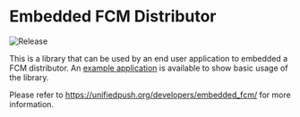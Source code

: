 # Embedded FCM Distributor
![Release](https://jitpack.io/v/UnifiedPush/android-embedded_fcm_distributor.svg)

This is a library that can be used by an end user application to embedded a FCM distributor.
An [example application](https://github.com/UnifiedPush/android-example) is available to show basic usage of the library.

Please refer to <https://unifiedpush.org/developers/embedded_fcm/> for more information.

